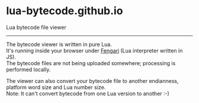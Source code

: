 # lua-bytecode.github.io
Lua bytecode file viewer  
<hr>

The bytecode viewer is written in pure Lua.  
It's running inside your browser under [Fengari](https://fengari.io/) (Lua interpreter written in JS).  
The bytecode files are not being uploaded somewhere; processing is performed locally.  

The viewer can also convert your bytecode file to another endianness, platform word size and Lua number size.  
Note: It can't convert bytecode from one Lua version to another  :-)
